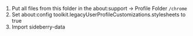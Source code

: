 1. Put all files from this folder in the about:support -> Profile Folder `/chrome`
2. Set about:config toolkit.legacyUserProfileCustomizations.stylesheets to true
3. Import sideberry-data
